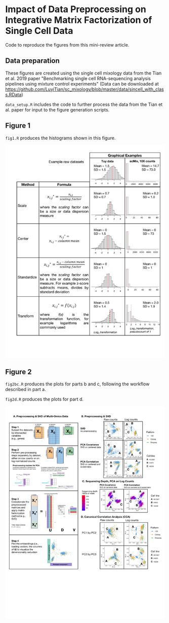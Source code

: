 # Impact of Data Preprocessing on Integrative Matrix Factorization of Single Cell Data

Code to reproduce the figures from this mini-review article.

## Data preparation

These figures are created using the single cell mixology data from the Tian et al. 2019 paper "Benchmarking single cell RNA-sequencing analysis pipelines using mixture control experiments"
(Data can be downloaded at https://github.com/LuyiTian/sc_mixology/blob/master/data/sincell_with_class.RData)

`data_setup.R` includes the code to further process the data from the Tian et al. paper for input to the figure generation scripts.

## Figure 1

`fig1.R` produces the histograms shown in this figure.

<img src="imgs/Fig1 UPDATED with 10x.jpg" width="600"/>

## Figure 2

`fig2bc.R` produces the plots for parts b and c, following the workflow described in part a.

`fig2d.R` produces the plots for part d.

<img src="imgs/Fig2 UPDATED.jpg" width="600"/>

